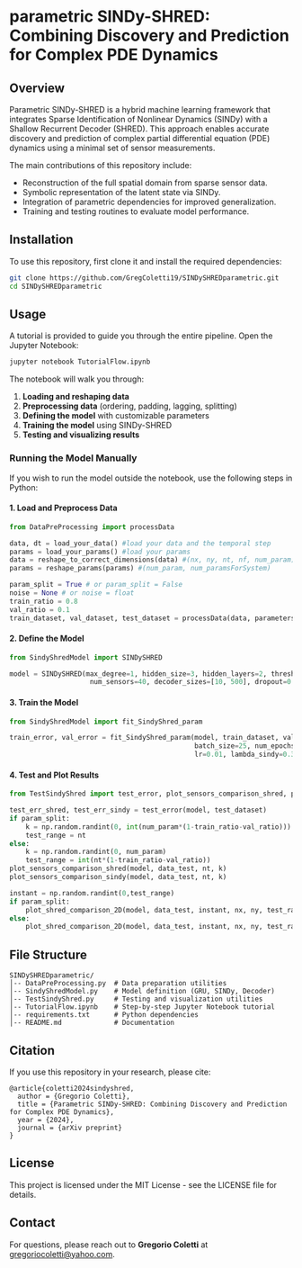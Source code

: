 # parametric SINDy-SHRED: Combining Discovery and Prediction for Complex PDE Dynamics

## Overview
Parametric SINDy-SHRED is a hybrid machine learning framework that integrates Sparse Identification of Nonlinear Dynamics (SINDy) with a Shallow Recurrent Decoder (SHRED). This approach enables accurate discovery and prediction of complex partial differential equation (PDE) dynamics using a minimal set of sensor measurements.

The main contributions of this repository include:
- Reconstruction of the full spatial domain from sparse sensor data.
- Symbolic representation of the latent state via SINDy.
- Integration of parametric dependencies for improved generalization.
- Training and testing routines to evaluate model performance.

## Installation
To use this repository, first clone it and install the required dependencies:

```bash
git clone https://github.com/GregColetti19/SINDySHREDparametric.git
cd SINDySHREDparametric
```

## Usage
A tutorial is provided to guide you through the entire pipeline. Open the Jupyter Notebook:

```bash
jupyter notebook TutorialFlow.ipynb
```

The notebook will walk you through:
1. **Loading and reshaping data**
2. **Preprocessing data** (ordering, padding, lagging, splitting)
3. **Defining the model** with customizable parameters
4. **Training the model** using SINDy-SHRED
5. **Testing and visualizing results**

### Running the Model Manually
If you wish to run the model outside the notebook, use the following steps in Python:

#### **1. Load and Preprocess Data**
```python
from DataPreProcessing import processData

data, dt = load_your_data() #load your data and the temporal step
params = load_your_params() #load your params
data = reshape_to_correct_dimensions(data) #(nx, ny, nt, nf, num_param)
params = reshape_params(params) #(num_param, num_paramsForSystem)

param_split = True # or param_split = False
noise = None # or noise = float
train_ratio = 0.8
val_ratio = 0.1
train_dataset, val_dataset, test_dataset = processData(data, parameters=params, lags=11, num_sensors=40, train_ratio=train_ratio, val_ratio=val_ratio, param_split = param_split, constant_params=True, noise=noise)
```

#### **2. Define the Model**
```python
from SindyShredModel import SINDySHRED

model = SINDySHRED(max_degree=1, hidden_size=3, hidden_layers=2, threshold=0.3,
                    num_sensors=40, decoder_sizes=[10, 500], dropout=0.1)
```

#### **3. Train the Model**
```python
from SindyShredModel import fit_SindyShred_param

train_error, val_error = fit_SindyShred_param(model, train_dataset, val_dataset,
                                              batch_size=25, num_epochs=1000,
                                              lr=0.01, lambda_sindy=0.3, verbose=True, patience=5)
```

#### **4. Test and Plot Results**
```python
from TestSindyShred import test_error, plot_sensors_comparison_shred, plot_sensors_comparison_sindy, plot_shred_comparison_2D

test_err_shred, test_err_sindy = test_error(model, test_dataset)
if param_split:
    k = np.random.randint(0, int(num_param*(1-train_ratio-val_ratio)))
    test_range = nt
else:
    k = np.random.randint(0, num_param)
    test_range = int(nt*(1-train_ratio-val_ratio))
plot_sensors_comparison_shred(model, data_test, nt, k)
plot_sensors_comparison_sindy(model, data_test, nt, k)

instant = np.random.randint(0,test_range)
if param_split:
    plot_shred_comparison_2D(model, data_test, instant, nx, ny, test_range, nf, k)
else:
    plot_shred_comparison_2D(model, data_test, instant, nx, ny, test_range+1, nf, k)
```

## File Structure
```
SINDySHREDparametric/
│-- DataPreProcessing.py  # Data preparation utilities
│-- SindyShredModel.py    # Model definition (GRU, SINDy, Decoder)
│-- TestSindyShred.py     # Testing and visualization utilities
│-- TutorialFlow.ipynb    # Step-by-step Jupyter Notebook tutorial
│-- requirements.txt      # Python dependencies
│-- README.md             # Documentation
```

## Citation
If you use this repository in your research, please cite:
```
@article{coletti2024sindyshred,
  author = {Gregorio Coletti},
  title = {Parametric SINDy-SHRED: Combining Discovery and Prediction for Complex PDE Dynamics},
  year = {2024},
  journal = {arXiv preprint}
}
```

## License
This project is licensed under the MIT License - see the LICENSE file for details.

## Contact
For questions, please reach out to **Gregorio Coletti** at gregoriocoletti@yahoo.com.


